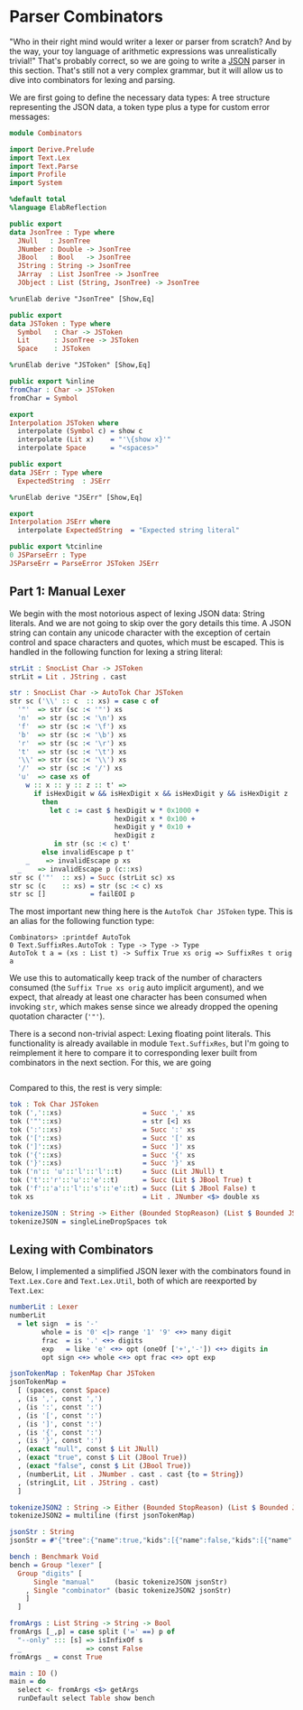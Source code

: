 # Parser Combinators

"Who in their right mind would writer a lexer or parser
from scratch? And by the way, your toy language of arithmetic
expressions was unrealistically trivial!"
That's probably correct, so we are going to
write a [JSON](https://www.json.org/json-en.html) parser in this section.
That's still not a very complex grammar, but it will allow us
to dive into combinators for lexing and parsing.

We are first going to define the necessary data types: A tree structure
representing the JSON data, a token type plus a type for custom
error messages:

```idris
module Combinators

import Derive.Prelude
import Text.Lex
import Text.Parse
import Profile
import System

%default total
%language ElabReflection

public export
data JsonTree : Type where
  JNull   : JsonTree
  JNumber : Double -> JsonTree
  JBool   : Bool   -> JsonTree
  JString : String -> JsonTree
  JArray  : List JsonTree -> JsonTree
  JObject : List (String, JsonTree) -> JsonTree

%runElab derive "JsonTree" [Show,Eq]

public export
data JSToken : Type where
  Symbol   : Char -> JSToken
  Lit      : JsonTree -> JSToken
  Space    : JSToken

%runElab derive "JSToken" [Show,Eq]

public export %inline
fromChar : Char -> JSToken
fromChar = Symbol

export
Interpolation JSToken where
  interpolate (Symbol c) = show c
  interpolate (Lit x)    = "'\{show x}'"
  interpolate Space      = "<spaces>"

public export
data JSErr : Type where
  ExpectedString  : JSErr

%runElab derive "JSErr" [Show,Eq]

export
Interpolation JSErr where
  interpolate ExpectedString  = "Expected string literal"

public export %tcinline
0 JSParseErr : Type
JSParseErr = ParseError JSToken JSErr
```

## Part 1: Manual Lexer

We begin with the most notorious aspect of lexing JSON
data: String literals. And we are not going to skip over the
gory details this time. A JSON string can contain any unicode character
with the exception of certain control and space characters
and quotes, which must be escaped. This is handled in the
following function for lexing a string literal:

```idris
strLit : SnocList Char -> JSToken
strLit = Lit . JString . cast

str : SnocList Char -> AutoTok Char JSToken
str sc ('\\' :: c  :: xs) = case c of
  '"'  => str (sc :< '"') xs
  'n'  => str (sc :< '\n') xs
  'f'  => str (sc :< '\f') xs
  'b'  => str (sc :< '\b') xs
  'r'  => str (sc :< '\r') xs
  't'  => str (sc :< '\t') xs
  '\\' => str (sc :< '\\') xs
  '/'  => str (sc :< '/') xs
  'u'  => case xs of
    w :: x :: y :: z :: t' =>
      if isHexDigit w && isHexDigit x && isHexDigit y && isHexDigit z
        then
          let c := cast $ hexDigit w * 0x1000 +
                          hexDigit x * 0x100 +
                          hexDigit y * 0x10 +
                          hexDigit z 
           in str (sc :< c) t'
        else invalidEscape p t'
    _    => invalidEscape p xs
  _    => invalidEscape p (c::xs)
str sc ('"'  :: xs) = Succ (strLit sc) xs
str sc (c    :: xs) = str (sc :< c) xs
str sc []           = failEOI p
```

The most important new thing here is the `AutoTok Char JSToken`
type. This is an alias for the following function type:

```repl
Combinators> :printdef AutoTok
0 Text.SuffixRes.AutoTok : Type -> Type -> Type
AutoTok t a = (xs : List t) -> Suffix True xs orig => SuffixRes t orig a
```

We use this to automatically keep track of the number of
characters consumed (the `Suffix True xs orig` auto implicit
argument), and we expect, that already at least one character
has been consumed when invoking `str`, which makes sense since
we already dropped the opening quotation character (`'"'`).

There is a second non-trivial aspect: Lexing floating point literals.
This functionality is already available in module `Text.SuffixRes`, but
I'm going to reimplement it here to compare it to corresponding
lexer built from combinators in the next section. For this, we are going


```idris
```

Compared to this, the rest is very simple:

```idris
tok : Tok Char JSToken
tok (','::xs)                    = Succ ',' xs
tok ('"'::xs)                    = str [<] xs
tok (':'::xs)                    = Succ ':' xs
tok ('['::xs)                    = Succ '[' xs
tok (']'::xs)                    = Succ ']' xs
tok ('{'::xs)                    = Succ '{' xs
tok ('}'::xs)                    = Succ '}' xs
tok ('n':: 'u'::'l'::'l'::t)     = Succ (Lit JNull) t
tok ('t'::'r'::'u'::'e'::t)      = Succ (Lit $ JBool True) t
tok ('f'::'a'::'l'::'s'::'e'::t) = Succ (Lit $ JBool False) t
tok xs                           = Lit . JNumber <$> double xs

tokenizeJSON : String -> Either (Bounded StopReason) (List $ Bounded JSToken)
tokenizeJSON = singleLineDropSpaces tok
```

## Lexing with Combinators

Below, I implemented a simplified JSON lexer with the combinators
found in `Text.Lex.Core` and `Text.Lex.Util`, both of which are
reexported by `Text.Lex`:

```idris
numberLit : Lexer
numberLit
  = let sign  = is '-'
        whole = is '0' <|> range '1' '9' <+> many digit
        frac  = is '.' <+> digits
        exp   = like 'e' <+> opt (oneOf ['+','-']) <+> digits in
        opt sign <+> whole <+> opt frac <+> opt exp

jsonTokenMap : TokenMap Char JSToken
jsonTokenMap =
  [ (spaces, const Space)
  , (is ',', const ',')
  , (is ':', const ':')
  , (is '[', const ':')
  , (is ']', const ':')
  , (is '{', const ':')
  , (is '}', const ':')
  , (exact "null", const $ Lit JNull)
  , (exact "true", const $ Lit (JBool True))
  , (exact "false", const $ Lit (JBool True))
  , (numberLit, Lit . JNumber . cast . cast {to = String})
  , (stringLit, Lit . JString . cast)
  ]

tokenizeJSON2 : String -> Either (Bounded StopReason) (List $ Bounded JSToken)
tokenizeJSON2 = multiline (first jsonTokenMap)

jsonStr : String
jsonStr = #"{"tree":{"name":true,"kids":[{"name":false,"kids":[{"name":null,"kids":[{"name":"pkg","kids":[{"name":"exp","kids":[{"name":"draw","kids":[{"name":"Makefile","kids":[],"cl_weight":1,"touches":1,"min_t":1258062920,"max_t":1258062920,"mean_t":1258062920}],"cl_weight":1,"touches":1,"min_t":1258062920,"max_t":1258062920,"mean_t":1258062920}],"cl_weight":2,"touches":2,"min_t":1258062920,"max_t":1316289444,"mean_t":1287176182}],"cl_weight":172.302597402597,"touches":174,"min_t":1254251724,"max_t":1316289444,"mean_t":1283150599}],"cl_weight":176.4999999999996,"touches":177,"min_t":1254251724,"max_t":1316289444,"mean_t":1282723881},{"name":"misc","kids":[],"cl_weight":3,"touches":3,"min_t":1255542979,"max_t":1264539389,"mean_t":1261000371},{"name":"doc","kids":[{"name":"effective_go.html","kids":[],"cl_weight":1,"touches":1,"min_t":1258401378,"max_t":1258401378,"mean_t":1258401378},{"name":"install.html","kids":[],"cl_weight":1,"touches":1,"min_t":1257967097,"max_t":1257967097,"mean_t":1257967097},{"name":"go-logo-black.png","kids":[],"cl_weight":0.2,"touches":1,"min_t":1257452334,"max_t":1257452334,"mean_t":1257452334},{"name":"video-snap.jpg","kids":[],"cl_weight":0.2,"touches":1,"min_t":1257452334,"max_t":1257452334,"mean_t":1257452334},{"name":"root.html","kids":[],"cl_weight":0.45,"touches":2,"min_t":1257307185,"max_t":1257452334,"mean_t":1257379759},{"name":"style.css","kids":[],"cl_weight":0.45,"touches":2,"min_t":1257307185,"max_t":1257452334,"mean_t":1257379759},{"name":"go-logo-blue.png","kids":[],"cl_weight":0.25,"touches":1,"min_t":1257307185,"max_t":1257307185,"mean_t":1257307185}],"cl_weight":3.5500000000000007,"touches":4,"min_t":1257307185,"max_t":1258401378,"mean_t":1257781998},{"name":"lib","kids":[{"name":"godoc","kids":[{"name":"godoc.html","kids":[],"cl_weight":0.45,"touches":2,"min_t":1257307185,"max_t":1257452334,"mean_t":1257379759}],"cl_weight":0.45,"touches":2,"min_t":1257307185,"max_t":1257452334,"mean_t":1257379759}],"cl_weight":0.45,"touches":2,"min_t":1257307185,"max_t":1257452334,"mean_t":1257379759}],"cl_weight":0,"touches":0,"min_t":0,"max_t":0,"mean_t":0}],"cl_weight":0,"touches":0,"min_t":0,"max_t":0,"mean_t":0},"username":"agl"}"#

bench : Benchmark Void
bench = Group "lexer" [
  Group "digits" [
      Single "manual"     (basic tokenizeJSON jsonStr)
    , Single "combinator" (basic tokenizeJSON2 jsonStr)
    ]
  ]

fromArgs : List String -> String -> Bool
fromArgs [_,p] = case split ('=' ==) p of
  "--only" ::: [s] => isInfixOf s
  _                => const False
fromArgs _ = const True

main : IO ()
main = do
  select <- fromArgs <$> getArgs
  runDefault select Table show bench
```

<!-- vi: filetype=idris2:syntax=markdown
-->
